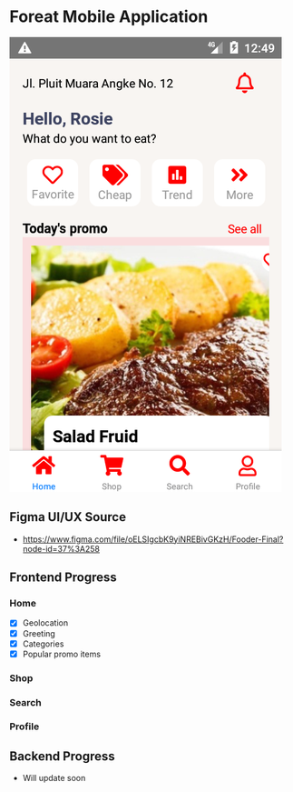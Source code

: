 # Foreat Mobile Application
![screenshoot](homepage.png)

## Figma UI/UX Source
- https://www.figma.com/file/oELSIgcbK9yiNREBivGKzH/Fooder-Final?node-id=37%3A258

## Frontend Progress
### Home
- [x] Geolocation
- [x] Greeting
- [x] Categories
- [x] Popular promo items
### Shop
### Search
### Profile

## Backend Progress
- Will update soon